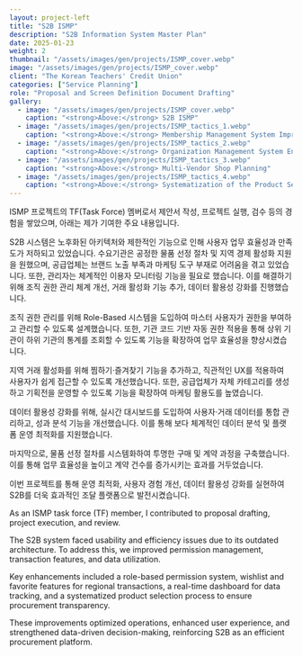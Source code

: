 ```yaml
---
layout: project-left
title: "S2B ISMP"
description: "S2B Information System Master Plan"
date: 2025-01-23
weight: 2
thumbnail: "/assets/images/gen/projects/ISMP_cover.webp"
image: "/assets/images/gen/projects/ISMP_cover.webp"
client: "The Korean Teachers' Credit Union"
categories: ["Service Planning"]
role: "Proposal and Screen Definition Document Drafting"
gallery:
  - image: "/assets/images/gen/projects/ISMP_cover.webp"
    caption: "<strong>Above:</strong> S2B ISMP"
  - image: "/assets/images/gen/projects/ISMP_tactics_1.webp"
    caption: "<strong>Above:</strong> Membership Management System Improvement"
  - image: "/assets/images/gen/projects/ISMP_tactics_2.webp"
    caption: "<strong>Above:</strong> Organization Management System Enhancement"
  - image: "/assets/images/gen/projects/ISMP_tactics_3.webp"
    caption: "<strong>Above:</strong> Multi-Vendor Shop Planning"
  - image: "/assets/images/gen/projects/ISMP_tactics_4.webp"
    caption: "<strong>Above:</strong> Systematization of the Product Selection Committee"
---
```


ISMP 프로젝트의 TF(Task Force) 멤버로서 제안서 작성, 프로젝트 실행, 검수 등의 경험을 쌓았으며, 아래는 제가 기여한 주요 내용입니다.

S2B 시스템은 노후화된 아키텍처와 제한적인 기능으로 인해 사용자 업무 효율성과 만족도가 저하되고 있었습니다. 수요기관은 공정한 물품 선정 절차 및 지역 경제 활성화 지원을 원했으며, 공급업체는 브랜드 노출 부족과 마케팅 도구 부재로 어려움을 겪고 있었습니다. 또한, 관리자는 체계적인 이용자 모니터링 기능을 필요로 했습니다. 이를 해결하기 위해 조직 권한 관리 체계 개선, 거래 활성화 기능 추가, 데이터 활용성 강화를 진행했습니다.

조직 권한 관리를 위해 Role-Based 시스템을 도입하여 마스터 사용자가 권한을 부여하고 관리할 수 있도록 설계했습니다. 또한, 기관 코드 기반 자동 권한 적용을 통해 상위 기관이 하위 기관의 통계를 조회할 수 있도록 기능을 확장하여 업무 효율성을 향상시켰습니다.

지역 거래 활성화를 위해 찜하기·즐겨찾기 기능을 추가하고, 직관적인 UX를 적용하여 사용자가 쉽게 접근할 수 있도록 개선했습니다. 또한, 공급업체가 자체 카테고리를 생성하고 기획전을 운영할 수 있도록 기능을 확장하여 마케팅 활용도를 높였습니다.

데이터 활용성 강화를 위해, 실시간 대시보드를 도입하여 사용자·거래 데이터를 통합 관리하고, 성과 분석 기능을 개선했습니다. 이를 통해 보다 체계적인 데이터 분석 및 플랫폼 운영 최적화를 지원했습니다.

마지막으로, 물품 선정 절차를 시스템화하여 투명한 구매 및 계약 과정을 구축했습니다. 이를 통해 업무 효율성을 높이고 계약 건수를 증가시키는 효과를 거두었습니다.

이번 프로젝트를 통해 운영 최적화, 사용자 경험 개선, 데이터 활용성 강화를 실현하여 S2B를 더욱 효과적인 조달 플랫폼으로 발전시켰습니다.

As an ISMP task force (TF) member, I contributed to proposal drafting, project execution, and review.

The S2B system faced usability and efficiency issues due to its outdated architecture. To address this, we improved permission management, transaction features, and data utilization.

Key enhancements included a role-based permission system, wishlist and favorite features for regional transactions, a real-time dashboard for data tracking, and a systematized product selection process to ensure procurement transparency.

These improvements optimized operations, enhanced user experience, and strengthened data-driven decision-making, reinforcing S2B as an efficient procurement platform.
